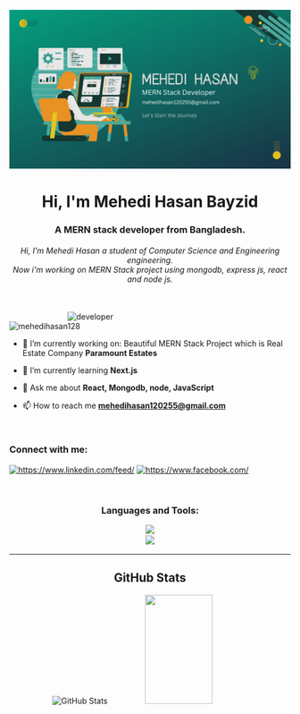 ![logo](Cover2.png)
<h1 align="center">Hi, I'm Mehedi Hasan Bayzid</h1>
<h3 align="center">A MERN stack developer from Bangladesh.</h3>
<h6 align="center">Hi, I'm Mehedi Hasan a student of Computer Science and Engineering engineering. <br> Now i'm working on MERN Stack project using mongodb, express js, react and node js.</h6>
<br>

<img src="https://www.mygo.ge/uploads/blog/1584023795.jpg" alt="developer" align="right" width="400" />

<p align="left"> <img src="https://komarev.com/ghpvc/?username=mehedihasan128&label=Profile%20views&color=0e75b6&style=flat" alt="mehedihasan128" /> </p>

- 🔭 I’m currently working on: Beautiful MERN Stack Project which is Real Estate Company **Paramount Estates**

- 🌱 I’m currently learning **Next.js**

- 💬 Ask me about **React, Mongodb, node, JavaScript**

- 📫 How to reach me **mehedihasan120255@gmail.com**

<br>

<h3 align="left">Connect with me:</h3>
<p align="left">
<a href="https://linkedin.com/in/https://www.linkedin.com/feed/" target="blank"><img align="center" src="https://raw.githubusercontent.com/rahuldkjain/github-profile-readme-generator/master/src/images/icons/Social/linked-in-alt.svg" alt="https://www.linkedin.com/feed/" height="30" width="40" /></a>
<a href="https://fb.com/https://www.facebook.com/" target="blank"><img align="center" src="https://raw.githubusercontent.com/rahuldkjain/github-profile-readme-generator/master/src/images/icons/Social/facebook.svg" alt="https://www.facebook.com/" height="30" width="40" /></a>
</p>

<br>

<h3 align="center">Languages and Tools:</h3>
<div align="center">
  <a href="https://skillicons.dev">
    <img src="https://skillicons.dev/icons?i=mongodb,express,react,nodejs" /><br>
    <img src="https://skillicons.dev/icons?i=html,css,tailwind,javascript,figma,firebase,github,vscode" />
  </a>
</div>

<hr />
<h2 align="center">GitHub Stats</h2>
<div align="center">
  <img width="49%" height="195px" src="https://github-readme-stats.vercel.app/api?username=MehediHasan128&show+icons=true&count_private=true&hide_border=true&title_color=14DE9D&icon_color=14DE9D&text_color=c9d1d9&bg_color=0d1117" alt="GitHub Stats" />  
  <img width="49%" height="195px" src="https://github-readme-stats.vercel.app/api/top-langs/?username=MehediHasan128&layout=compact&hide_border=true&title_color=14DE9D&text_color=c9d1d9&bg_color=0d1117" />
</div>

